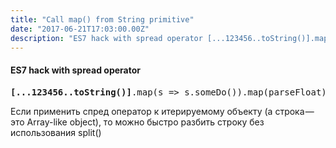 ```yaml
---
title: "Call map() from String primitive"
date: "2017-06-21T17:03:00.00Z"
description: "ES7 hack with spread operator [...123456..toString()].map(s => s.someDo()).map(parseFloat)  Если применить спред оператор к итер"
---
```


<!--kg-card-begin: html--><h4>ES7 hack with spread operator</h4>
<pre><strong>[...123456..toString()]</strong>.map(s =&gt; s.someDo()).map(parseFloat)</pre>
<p>Если применить спред оператор к итерируемому объекту (а строка — это Array-like object), то можно быстро разбить строку без использования split()</p>
<!--kg-card-end: html-->

